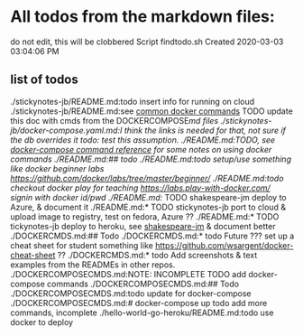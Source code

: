 # All todos from the markdown files:
do not edit, this will be clobbered
Script findtodo.sh
Created  2020-03-03 03:04:06 PM

## list of todos

./stickynotes-jb/README.md:todo insert info for running on cloud
./stickynotes-jb/README.md:see  [common docker commands](DOCKERCOMPOSECMDS.md) TODO update this doc with cmds from the DOCKERCOMPOSE*md files
./stickynotes-jb/docker-compose.yaml.md:I think the links is needed for that, not sure if the db overrides it todo: test this assumption.
./README.md:TODO, see [docker-compose command reference](DOCKERCOMPOSECMDS.md)  for some notes on using docker commands
./README.md:## todo
./README.md:todo setup/use something like docker beginner labs https://github.com/docker/labs/tree/master/beginner/
./README.md:todo  checkout docker play for teaching https://labs.play-with-docker.com/  signin with docker id/pwd
./README.md:* TODO shakespeare-jm deploy to Azure,  & document it 
./README.md:* TODO stickynotes-jb port to cloud & upload image to registry, test on fedora, Azure ??
./README.md:* TODO tickynotes-jb  deploy to heroku, see [shakespeare-jm](shakespeare-jm) & document better
./DOCKERCMDS.md:## Todo
./DOCKERCMDS.md:* todo Future ??? set up a cheat sheet for student something like https://github.com/wsargent/docker-cheat-sheet ??
./DOCKERCMDS.md:* todo Add screenshots & text examples from the READMEs in other repos.
./DOCKERCOMPOSECMDS.md:NOTE: INCOMPLETE TODO add docker-compose commands
./DOCKERCOMPOSECMDS.md:## Todo
./DOCKERCOMPOSECMDS.md:todo update for docker-compose
./DOCKERCOMPOSECMDS.md:# docker-compose up todo  add more commands, incomplete
./hello-world-go-heroku/README.md:todo use docker to deploy
